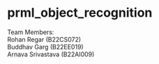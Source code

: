# prml_object_recognition


Team Members:<br/>
Rohan Regar (B22CS072)<br/>
Buddhav Garg (B22EE019)<br/>
Arnava Srivastava (B22AI009)<br/>


